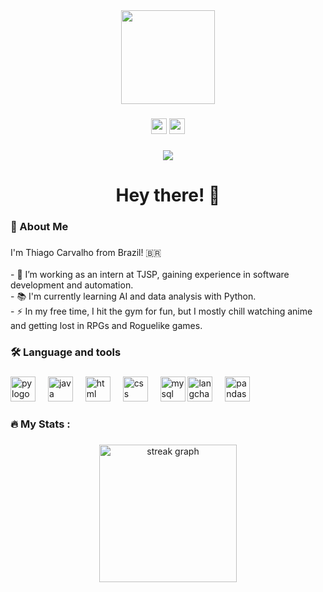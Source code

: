 <div align="center">
  <img height="150" src="https://media.giphy.com/media/M9gbBd9nbDrOTu1Mqx/giphy.gif"  />
</div>

###

<div align="center">
  <a href="https://instagram.com/thiag.carve" target="_blank"><img src="https://img.shields.io/badge/-Instagram-%23E4405F?style=for-the-badge&logo=instagram&logoColor=white" height="25" target="_blank"></a>
  <a href="https://www.linkedin.com/in/thiago-carvalho-b0215a208/" target="_blank"><img src="https://img.shields.io/badge/LinkedIn-0077B5?style=for-the-badge&logo=linkedin&logoColor=white" height="25" target="_blank"></a>
</div>

###

<div align="center">
  <img src="https://visitor-badge.laobi.icu/badge?page_id=thiago-schwann&"  />
</div>

###

<h1 align="center">Hey there! 👋</h1>

###

<h3 align="left">🎯  About Me</h3>

###

<p align="left">I'm Thiago Carvalho from Brazil! 🇧🇷<br><br>- 🔭 I’m working as an intern at TJSP, gaining experience in software development and automation.<br>- 📚 I'm currently learning AI and data analysis with Python.  
<br>- ⚡ In my free time, I hit the gym for fun, but I mostly chill watching anime and getting lost in RPGs and Roguelike games.</p>  </p>

###

<h3 align="left">🛠 Language and tools</h3>

###

<div align="left">
  <img src="https://cdn-icons-png.flaticon.com/128/5968/5968350.png" height="40" alt="py logo"  />
  <img width="12" />
  <img src="https://cdn-icons-png.flaticon.com/128/5968/5968282.png" height="40" alt="java logo"  />
  <img width="12" />
  <img src="https://cdn-icons-png.flaticon.com/128/1051/1051277.png" height="40" alt="html logo"  />
  <img width="12" />
  <img src="https://cdn-icons-png.flaticon.com/128/732/732190.png" height="40" alt="css logo"  />
  <img width="12" />
  <img src="https://cdn-icons-png.flaticon.com/128/5968/5968313.png" height="40" alt="mysql logo"  />
  <img src="https://seeklogo.com/images/L/langchain-logo-4C4FAFED53-seeklogo.com.png" height="40" alt="langchain logo" />
  <img width="12" />
  <img src="https://pandas.pydata.org/static/img/pandas_mark.svg" height="40" alt="pandas logo" />
</div>

###

<h3 align="left">🔥   My Stats :</h3>

###

<div align="center">
  <img src="https://streak-stats.demolab.com?user=thiago-schwann&locale=en&mode=daily&theme=dark&hide_border=false&border_radius=5&order=3" height="220" alt="streak graph"  />
</div>

###
